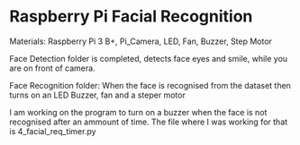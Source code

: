 # Raspberry Pi Facial Recognition

Materials: Raspberry Pi 3 B+, Pi_Camera, LED, Fan, Buzzer, Step Motor

Face Detection folder is completed, detects face eyes and smile, while you are on front of camera.

Face Recognition  folder: When the face is recognised from the dataset then 
turns on an LED Buzzer, fan and a steper motor

I am working on the program to turn on a buzzer when the face is not recognised after an ammount of time.
The file where I was working for that is 4_facial_req_timer.py




